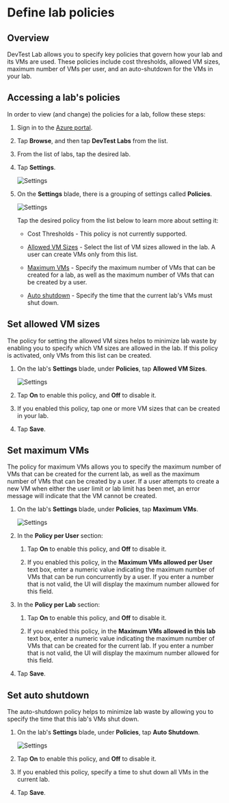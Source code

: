 <properties
pageTitle="Define lab policies | Microsoft Azure"
description="Learn how to define lab policies such as VM sizes, maximum VMs per user, and shutdown automation."
services="devtest-lab,virtual-machines"
documentationCenter="na"
authors="tomarcher"
manager="douge"
editor=""/>

<tags
ms.service="devtest-lab"
ms.workload="na"
ms.tgt_pltfrm="na"
ms.devlang="na"
ms.topic="article"
ms.date="11/01/2015"
ms.author="tarcher"/>

# Define lab policies

## Overview

DevTest Lab allows you to specify key policies that govern how your lab and its VMs are used. These policies include cost thresholds, allowed VM sizes, maximum number of VMs per user, and an auto-shutdown for the VMs in your lab.

## Accessing a lab's policies

In order to view (and change) the policies for a lab, follow these steps:

1. Sign in to the [Azure portal](http://portal.azure.com).

1. Tap **Browse**, and then tap **DevTest Labs** from the list.

1. From the list of labs, tap the desired lab.   

1. Tap **Settings**.

	![Settings](./media/devtest-lab-set-lab-policy/lab-blade-settings.png)

1. On the **Settings** blade, there is a grouping of settings called **Policies**. 

	![Settings](./media/devtest-lab-set-lab-policy/policies.png)

	Tap the desired policy from the list below to learn more about setting it:

	- Cost Thresholds - This policy is not currently supported.

	- [Allowed VM Sizes](./#set-allowed-vm-sizes) - Select the list of VM sizes allowed in the lab. A user can create VMs only from this list.

	- [Maximum VMs](./#set-maximum-vms) - Specify the maximum number of VMs that can be created for a lab, as well as the maximum number of VMs that can be created by a user. 

	- [Auto shutdown](./#set-auto-shutdown) - Specify the time that the current lab's VMs must shut down.

## Set allowed VM sizes

The policy for setting the allowed VM sizes helps to minimize lab waste by enabling you to specify which VM sizes are allowed in the lab. If this policy is activated, only VMs from this list can be created.

1. On the lab's **Settings** blade, under **Policies**, tap **Allowed VM Sizes**.

	![Settings](./media/devtest-lab-set-lab-policy/allowed-vm-sizes-policy.png)
 
1. Tap **On** to enable this policy, and **Off** to disable it.

1. If you enabled this policy, tap one or more VM sizes that can be created in your lab.

1. Tap **Save**.

## Set maximum VMs

The policy for maximum VMs allows you to specify the maximum number of VMs that can be created for the current lab, as well as the maximum number of VMs that can be created by a user. If a user attempts to create a new VM when either the user limit or lab limit has been met, an error message will indicate that the VM cannot be created. 

1. On the lab's **Settings** blade, under **Policies**, tap **Maximum VMs**.

	![Settings](./media/devtest-lab-set-lab-policy/max-vms-policies.png)

1. In the **Policy per User** section:
 
	1. Tap **On** to enable this policy, and **Off** to disable it.
	
	1. If you enabled this policy, in the **Maximum VMs allowed per User** text box, enter a numeric value indicating the maximum number of VMs that can be run concurrently by a user. If you enter a number that is not valid, the UI will display the maximum number allowed for this field.

1. In the **Policy per Lab** section:
 
	1. Tap **On** to enable this policy, and **Off** to disable it.
	
	1. If you enabled this policy, in the **Maximum VMs allowed in this lab** text box, enter a numeric value indicating the maximum number of VMs that can be created for the current lab. If you enter a number that is not valid, the UI will display the maximum number allowed for this field.

1. Tap **Save**.

## Set auto shutdown

The auto-shutdown policy helps to minimize lab waste by allowing you to specify the time that this lab's VMs shut down.

1. On the lab's **Settings** blade, under **Policies**, tap **Auto Shutdown**.

	![Settings](./media/devtest-lab-set-lab-policy/auto-shutdown-policy.png)

1. Tap **On** to enable this policy, and **Off** to disable it.

1. If you enabled this policy, specify a time to shut down all VMs in the current lab.

1. Tap **Save**.

